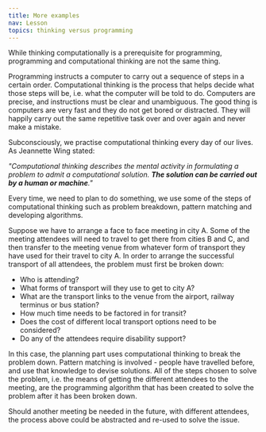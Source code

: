```yaml
---
title: More examples
nav: Lesson
topics: thinking versus programming
---
```


While thinking computationally is a prerequisite for programming, programming and computational thinking are not the same thing.

Programming instructs a computer to carry out a sequence of steps in a certain order. Computational thinking is the process that helps decide what those steps will be, i.e.  what the computer will be told to do. Computers are precise, and instructions must be clear and unambiguous. The good thing is computers are very fast and they do not get bored or distracted. They will happily carry out the same repetitive task over and over again and never make a mistake.

Subconsciously, we practise computational thinking every day of our lives. As Jeannette Wing stated: 

*"Computational thinking describes the mental activity in formulating a problem to admit a computational solution. **The solution can be carried out by a human or machine**."*

Every time, we need to plan to do something, we use some of the steps of computational thinking such as problem breakdown, pattern matching and developing algorithms. 

Suppose we have to arrange a face to face meeting in city A. Some of the meeting attendees will need to travel to get there from cities B and C, and then transfer to the meeting venue from whatever form of transport they have used for their travel to city A. In order to arrange the successful transport of all attendees, the problem must first be broken down:

- Who is attending?
- What forms of transport will they use to get to city A?
- What are the transport links to the venue from the airport, railway terminus or bus station?
- How much time needs to be factored in for transit?
- Does the cost of different local transport options need to be considered?
- Do any of the attendees require disability support?

In this case, the planning part uses computational thinking to break the problem down. Pattern matching is involved - people have travelled before, and use that knowledge to devise solutions. All of the steps chosen to solve the problem, i.e. the means of getting the different attendees to the meeting, are the programming algorithm that has been created to solve the problem after it has been broken down. 

Should another meeting be needed in the future, with different attendees, the process above could be abstracted and re-used to solve the issue. 

